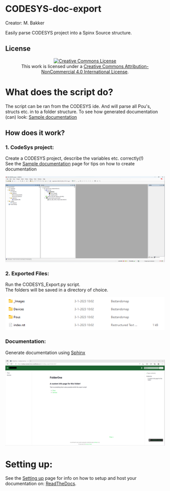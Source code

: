 # CODESYS-doc-export
Creator: M. Bakker

Easily parse CODESYS project into a Spinx Source structure.

## License

<P align="Center">
<a rel="license" href="http://creativecommons.org/licenses/by-nc/4.0/"><img alt="Creative Commons License" style="border-width:0" src="https://i.creativecommons.org/l/by-nc/4.0/88x31.png" /></a><br />This work is licensed under a <a rel="license" href="http://creativecommons.org/licenses/by-nc/4.0/">Creative Commons Attribution-NonCommercial 4.0 International License</a>.
</P>

# What does the script do?
The script can be ran from the CODESYS ide. And will parse all Pou's, structs etc. in to a folder structure. 
To see how generated documentation (can) look: [Sample documentation](https://codesys-sample-docs.readthedocs.io/en/latest/index.html)

## How does it work?
### 1. CodeSys project:
Create a CODESYS project, describe the variables etc. correctly(!)  
See the [Sample documentation](https://codesys-sample-docs.readthedocs.io/en/latest/index.html) page for tips on how to create documentation  

![CODESYS Project](README_PICS/CODESYS_Project.png?)

### 2. Exported Files:
Run the CODESYS_Export.py script.  
The folders will be saved in a directory of choice. 

![Exported files](README_PICS/Exported_Files.png?)

### Documentation:
Generate documentation using [Sphinx](https://www.sphinx-doc.org/en/master/)  

![Exported files](README_PICS/WebPage.png?)

# Setting up:
See the [Setting up](Setting_Up/SETTING_UP.md) page for info on how to setup and host your documentation on: [ReadTheDocs](https://readthedocs.org/).
